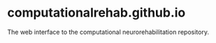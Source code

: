 # computationalrehab.github.io
The web interface to the computational neurorehabilitation repository.
